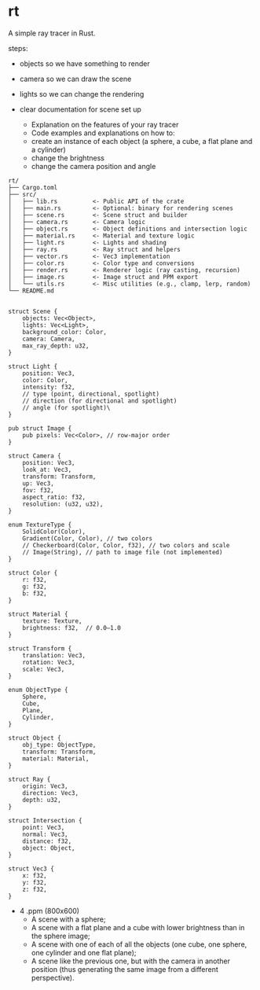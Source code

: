 # rt
A simple ray tracer in Rust.


steps:
- objects so we have something to render
- camera so we can draw the scene
- lights so we can change the rendering


- clear documentation for scene set up
    - Explanation on the features of your ray tracer
    - Code examples and explanations on how to:
    - create an instance of each object (a sphere, a cube, a flat plane and a cylinder)
    - change the brightness
    - change the camera position and angle

```
rt/
├── Cargo.toml
├── src/
│   ├── lib.rs          <- Public API of the crate
│   ├── main.rs         <- Optional: binary for rendering scenes
│   ├── scene.rs        <- Scene struct and builder
│   ├── camera.rs       <- Camera logic
│   ├── object.rs       <- Object definitions and intersection logic
│   ├── material.rs     <- Material and texture logic
│   ├── light.rs        <- Lights and shading
│   ├── ray.rs          <- Ray struct and helpers
│   ├── vector.rs       <- Vec3 implementation
│   ├── color.rs        <- Color type and conversions
│   ├── render.rs       <- Renderer logic (ray casting, recursion)
│   ├── image.rs        <- Image struct and PPM export
│   └── utils.rs        <- Misc utilities (e.g., clamp, lerp, random)
└── README.md


struct Scene {
    objects: Vec<Object>,
    lights: Vec<Light>,
    background_color: Color,
    camera: Camera,
    max_ray_depth: u32,
}

struct Light {
    position: Vec3,
    color: Color,
    intensity: f32,
    // type (point, directional, spotlight)
    // direction (for directional and spotlight)
    // angle (for spotlight)\
}
    
pub struct Image {
    pub pixels: Vec<Color>, // row-major order
}

struct Camera {
    position: Vec3,
    look_at: Vec3,
    transform: Transform,
    up: Vec3,
    fov: f32,
    aspect_ratio: f32,
    resolution: (u32, u32),
}

enum TextureType {
    SolidColor(Color),
    Gradient(Color, Color), // two colors
    // Checkerboard(Color, Color, f32), // two colors and scale
    // Image(String), // path to image file (not implemented)
}

struct Color {
    r: f32,
    g: f32,
    b: f32,
}

struct Material {
    texture: Texture,
    brightness: f32,  // 0.0–1.0
}

struct Transform {
    translation: Vec3,
    rotation: Vec3,
    scale: Vec3,
}

enum ObjectType {
    Sphere,
    Cube,
    Plane,
    Cylinder,
}

struct Object {
    obj_type: ObjectType,
    transform: Transform,
    material: Material,
}

struct Ray {
    origin: Vec3,
    direction: Vec3,
    depth: u32,
}

struct Intersection {
    point: Vec3,
    normal: Vec3,
    distance: f32,
    object: Object,
}

struct Vec3 {
    x: f32,
    y: f32,
    z: f32,
}
```

- 4 .ppm (800x600)
    - A scene with a sphere;
    - A scene with a flat plane and a cube with lower brightness than in the sphere image;
    - A scene with one of each of all the objects (one cube, one sphere, one cylinder and one flat plane);
    - A scene like the previous one, but with the camera in another position (thus generating the same image from a different perspective).

